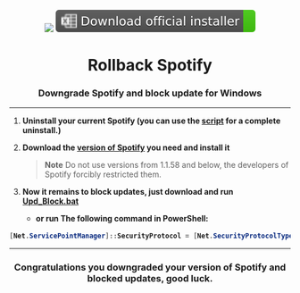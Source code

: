 <p align="center">
      <a href="https://t.me/SpotxCommunity"><img src="https://raw.githubusercontent.com/amd64fox/SpotX/main/.github/Pic/Shields/SpotX_Community.svg"></a>
      <a href="https://cutt.ly/8EH6NuH"><img src="https://raw.githubusercontent.com/amd64fox/Rollback-Spotify/main/.github/Pic/Shields/excel.svg"></a>
      </p>
<center>
    <h1 align="center">Rollback Spotify</h1>
    <h3 align="center">Downgrade Spotify and block update for Windows</h3>
</center>

***

1. <strong> Uninstall your current Spotify (you can use the [script](https://github.com/amd64fox/Uninstall-Spotify) for a complete uninstall.)</strong> 
2. <strong> Download the [version of Spotify](https://cutt.ly/8EH6NuH) you need and install it</strong>
   >**Note** 
Do not use versions from 1.1.58 and below, the developers of Spotify forcibly restricted them.

3. <strong> Now it remains to block updates, just download and run [Upd_Block.bat](https://raw.githack.com/amd64fox/Rollback-Spotify/main/Upd_Block.bat)
    - or run The following command in PowerShell:
```ps1
[Net.ServicePointManager]::SecurityProtocol = [Net.SecurityProtocolType]::Tls12; Invoke-WebRequest -UseBasicParsing 'https://raw.githubusercontent.com/amd64fox/Rollback-Spotify/main/Upd_Block.ps1' | Invoke-Expression
```

***

<center>
  <h3 align="center"> Congratulations you downgraded your version of Spotify and blocked updates, good luck.</h3>
</center>